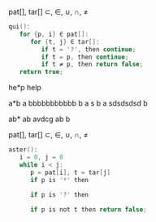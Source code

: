 pat[], tar[]
⊂, ∈, ∪, ∩, ≠

```c
qui():
   for {p, i} ∈ pat[]:
      for {t, j} ∈ tar[]:
         if t = '?', then continue;
         if t = p, then continue;
         if t ≠ p, then return false;
   return true;
```

he*p
help

a*b
a bbbbbbbbbbb b
a s b
a sdsdsdsd b

ab*
ab avdcg
ab b

pat[], tar[]
⊂, ∈, ∪, ∩, ≠

```c
aster():
   i = 0, j = 0
   while i < j:
      p = pat[i], t = tar[j]
      if p is '*' then
         
      if p is '?' then

      if p is not t then return false;

```

